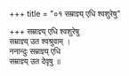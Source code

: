 +++
title = "०१ सम्राज्ञ्य् एधि श्वशुरेषु"

+++
सम्राज्ञ्य् एधि श्वशुरेषु  
सम्राज्ञ्य् उत श्वश्रुवाम् ।  
ननान्दुः सम्राज्ञ्य् एधि  
सम्राज्ञ्य् उत देवृषु ॥